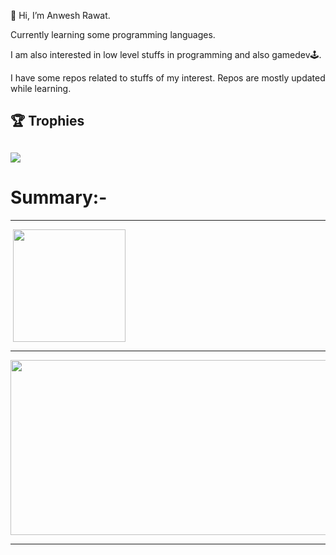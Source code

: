 👋 Hi, I’m Anwesh Rawat.

Currently learning some programming languages.

I am also interested in low level stuffs in programming and also gamedev🕹️.

I have some repos related to stuffs of my interest. Repos are mostly updated while learning.

## 🏆 Trophies
![](https://github-profile-trophy.vercel.app/?username=anwrat&theme=radical&no-frame=false&no-bg=false&margin-w=4)
---

# Summary:-


---
<p>&nbsp;<img align="center" height="180em" src="https://github-readme-stats.vercel.app/api?username=anwrat&theme=tokyonight&hide_border=false&include_all_commits=true&count_private=true"></p>

---
<p><img align="center" height="280em" width="1000em" src="https://github-readme-streak-stats.herokuapp.com/?user=anwrat&theme=tokyonight&hide_border=false"></p>

---
<br>
<!---
anwrat/anwrat is a ✨ special ✨ repository because its `README.md` (this file) appears on your GitHub profile.
You can click the Preview link to take a look at your changes.
--->
